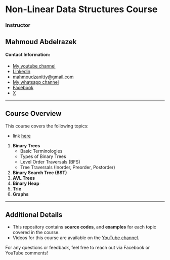 # Non-Linear Data Structures Course  

### Instructor  
## Mahmoud Abdelrazek  

#### Contact Information:  

- [My youtube channel](https://www.youtube.com/@m_abrazeg)
- [Linkedin](https://www.linkedin.com/in/mahmoud-abderazek-b0786a253/?utm_source=share&utm_campaign=share_via&utm_content=profile&utm_medium=android_app)  
- [mahmoudzanitty@gmail.com](mailto:mahmoudzanitty@gmail.com)  
- [My whatsapp channel](https://www.whatsapp.com/channel/0029VaxNOzZ2phHTmcdIPD3t)
- [Facebook](https://www.facebook.com/profile.php?id=100091882538202)
- [X](https://x.com/MahmoudAbderaz4?t=7zqoymdHxBgpE1Ni7T_YBQ&s=09)  

---

## Course Overview  
This course covers the following topics:  
- link [here](https://www.youtube.com/watch?v=ucLUAbv-QPg&list=PL2xsPNbpw3ogfsrSAKO0mQI-DAU5bF6iq&pp=gAQB)

1. **Binary Trees**  
   - Basic Terminologies
   - Types of Binary Trees
   - Level Order Traversals (BFS)
   - Tree Traversals (Inorder, Preorder, Postorder)
2. **Binary Search Tree (BST)**  
3. **AVL Trees**  
4. **Binary Heap**  
5. **Trie**  
6. **Graphs**  
---

## Additional Details  
- This repository contains **source codes**, and **examples** for each topic covered in the course.  
- Videos for this course are available on the [YouTube channel](https://www.youtube.com/@m_abrazeg).  

For any questions or feedback, feel free to reach out via Facebook or YouTube comments!  
